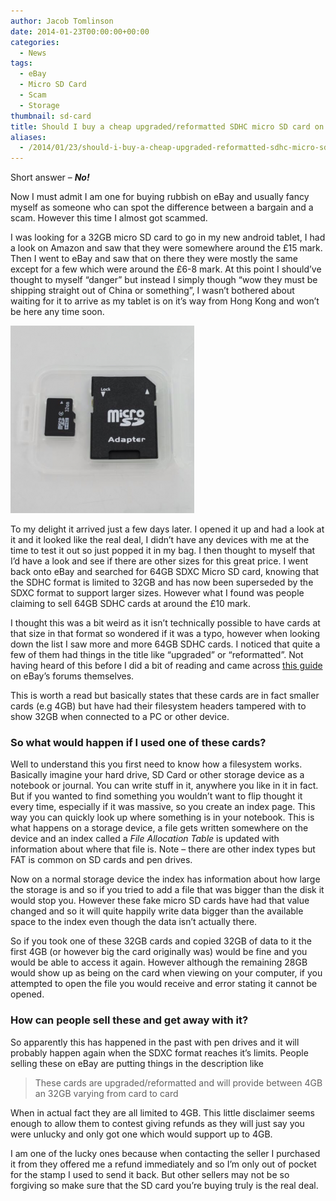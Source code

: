 ```yaml
---
author: Jacob Tomlinson
date: 2014-01-23T00:00:00+00:00
categories:
  - News
tags:
  - eBay
  - Micro SD Card
  - Scam
  - Storage
thumbnail: sd-card
title: Should I buy a cheap upgraded/reformatted SDHC micro SD card on eBay?
aliases:
  - /2014/01/23/should-i-buy-a-cheap-upgraded-reformatted-sdhc-micro-sd-card-on-ebay/
---
```


Short answer &#8211; ***No!***

Now I must admit I am one for buying rubbish on eBay and usually fancy myself as someone who can spot the difference between a bargain and a scam. However this time I almost got scammed.

I was looking for a 32GB micro SD card to go in my new android tablet, I had a look on Amazon and saw that they were somewhere around the &pound;15 mark. Then I went to eBay and saw that on there they were mostly the same except for a few which were around the &pound;6-8 mark. At this point I should&#8217;ve thought to myself &#8220;danger&#8221; but instead I simply though &#8220;wow they must be shipping straight out of China or something&#8221;, I wasn&#8217;t bothered about waiting for it to arrive as my tablet is on it&#8217;s way from Hong Kong and won&#8217;t be here any time soon.

![Fake SD Card](CNO5hup.png)

To my delight it arrived just a few days later. I opened it up and had a look at it and it looked like the real deal, I didn&#8217;t have any devices with me at the time to test it out so just popped it in my bag. I then thought to myself that I&#8217;d have a look and see if there are other sizes for this great price. I went back onto eBay and searched for 64GB SDXC Micro SD card, knowing that the SDHC format is limited to 32GB and has now been superseded by the SDXC format to support larger sizes. However what I found was people claiming to sell 64GB SDHC cards at around the &pound;10 mark.

I thought this was a bit weird as it isn&#8217;t technically possible to have cards at that size in that format so wondered if it was a typo, however when looking down the list I saw more and more 64GB SDHC cards. I noticed that quite a few of them had things in the title like &#8220;upgraded&#8221; or &#8220;reformatted&#8221;. Not having heard of this before I did a bit of reading and came across <a title="eBay article on upgraded/reformatted SDHC cards" href="http://www.ebay.co.uk/gds/Cheap-microsd-cards-Reformatted-upgraded-any-good-/10000000177055047/g.html" target="_blank">this guide</a> on eBay&#8217;s forums themselves.

This is worth a read but basically states that these cards are in fact smaller cards (e.g 4GB) but have had their filesystem headers tampered with to show 32GB when connected to a PC or other device.

### So what would happen if I used one of these cards?

Well to understand this you first need to know how a filesystem works. Basically imagine your hard drive, SD Card or other storage device as a notebook or journal. You can write stuff in it, anywhere you like in it in fact. But if you wanted to find something you wouldn&#8217;t want to flip thought it every time, especially if it was massive, so you create an index page. This way you can quickly look up where something is in your notebook. This is what happens on a storage device, a file gets written somewhere on the device and an index called a *File Allocation Table* is updated with information about where that file is. Note &#8211; there are other index types but FAT is common on SD cards and pen drives.

Now on a normal storage device the index has information about how large the storage is and so if you tried to add a file that was bigger than the disk it would stop you. However these fake micro SD cards have had that value changed and so it will quite happily write data bigger than the available space to the index even though the data isn&#8217;t actually there.

So if you took one of these 32GB cards and copied 32GB of data to it the first 4GB (or however big the card originally was) would be fine and you would be able to access it again. However although the remaining 28GB would show up as being on the card when viewing on your computer, if you attempted to open the file you would receive and error stating it cannot be opened.

### How can people sell these and get away with it?

So apparently this has happened in the past with pen drives and it will probably happen again when the SDXC format reaches it&#8217;s limits. People selling these on eBay are putting things in the description like

> These cards are upgraded/reformatted and will provide between 4GB an 32GB varying from card to card

When in actual fact they are all limited to 4GB. This little disclaimer seems enough to allow them to contest giving refunds as they will just say you were unlucky and only got one which would support up to 4GB.

I am one of the lucky ones because when contacting the seller I purchased it from they offered me a refund immediately and so I&#8217;m only out of pocket for the stamp I used to send it back. But other sellers may not be so forgiving so make sure that the SD card you&#8217;re buying truly is the real deal.
